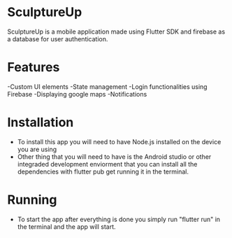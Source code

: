 # SculptureUp
SculptureUp is a mobile application made using Flutter SDK and firebase as a database for user authentication.

# Features
-Custom UI elements
-State management
-Login functionalities using Firebase
-Displaying google maps
-Notifications 

# Installation
- To install this app you will need to have Node.js installed on the device you are using
- Other thing that you will need to have is the Android studio or other integraded development enviorment that you can install all the dependencies with flutter pub get running it in the terminal.

# Running
- To start the app after everything is done you simply run "flutter run" in the terminal and the app will start.

